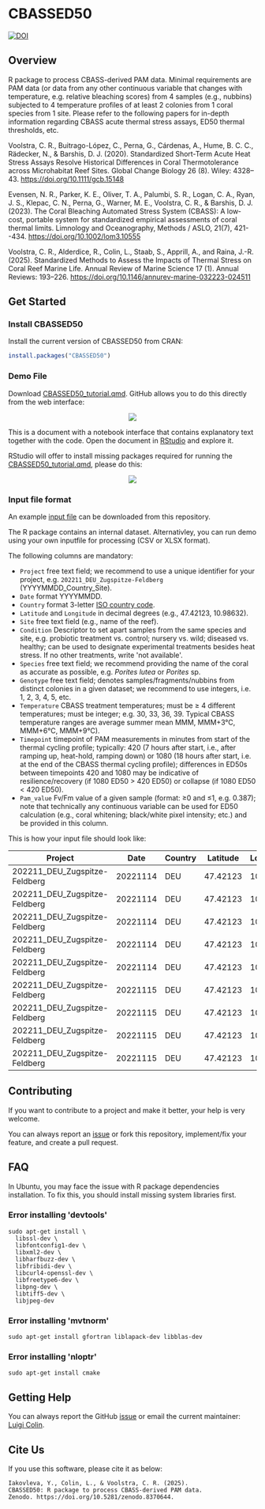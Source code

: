 # CBASSED50

[![DOI](https://zenodo.org/badge/DOI/10.5281/zenodo.14295140.svg)](https://doi.org/10.5281/zenodo.14295140)

## Overview

R package to process CBASS-derived PAM data. Minimal requirements are PAM data (or data from any other continuous variable that changes with temperature, e.g. relative bleaching scores) from 4 samples (e.g., nubbins) subjected to 4 temperature profiles of at least 2 colonies from 1 coral species from 1 site. Please refer to the following papers for in-depth information regarding CBASS acute thermal stress assays, ED50 thermal thresholds, etc.

Voolstra, C. R., Buitrago-López, C., Perna, G., Cárdenas, A., Hume, B. C. C., Rädecker, N., & Barshis, D. J. (2020). Standardized Short-Term Acute Heat Stress Assays Resolve Historical Differences in Coral Thermotolerance across Microhabitat Reef Sites. Global Change Biology 26 (8). Wiley: 4328–43. <https://doi.org/10.1111/gcb.15148> 

Evensen, N. R., Parker, K. E., Oliver, T. A., Palumbi, S. R., Logan, C. A., Ryan, J. S., Klepac, C. N., Perna, G., Warner, M. E., Voolstra, C. R., & Barshis, D. J. (2023). The Coral Bleaching Automated Stress System (CBASS): A low‐cost, portable system for standardized empirical assessments of coral thermal limits. Limnology and Oceanography, Methods / ASLO, 21(7), 421--434. <https://doi.org/10.1002/lom3.10555>

Voolstra, C. R., Alderdice, R., Colin, L., Staab, S., Apprill, A., and Raina, J.-R. (2025). Standardized Methods to Assess the Impacts of Thermal Stress on Coral Reef Marine Life. Annual Review of Marine Science 17 (1). Annual Reviews: 193–226. <https://doi.org/10.1146/annurev-marine-032223-024511> 

## Get Started

### Install CBASSED50

Install the current version of CBASSED50 from CRAN:

``` r
install.packages("CBASSED50")
```

### Demo File

Download [CBASSED50_tutorial.qmd](CBASSED50_tutorial.qmd). GitHub allows you to do this directly from the web interface:

<p align="center">

<img src="https://github.com/reefgenomics/CBASSED50/assets/83506881/b6c9f376-f4b6-46f8-87c2-dce0ccb50ad3"/>

</p>

This is a document with a notebook interface that contains explanatory text together with the code. Open the document in [RStudio](https://quarto.org/docs/get-started/hello/rstudio.html) and explore it.

RStudio will offer to install missing packages required for running the [CBASSED50_tutorial.qmd](CBASSED50_tutorial.qmd), please do this:

<p align="center">

<img src="https://github.com/reefgenomics/CBASSED50/assets/83506881/c90752eb-a487-4560-825d-ac5854f5920f"/>

</p>

### Input file format

An example [input file](https://github.com/reefgenomics/CBASSED50/blob/main/examples/cbass_dataset.csv) can be downloaded from this repository.

The R package contains an internal dataset. Alternativley, you can run demo using your own inputfile for processing (CSV or XLSX format).

The following columns are mandatory:

- `Project` free text field; we recommend to use a unique identifier for 
  your project, e.g. `202211_DEU_Zugspitze-Feldberg` (YYYYMMDD_Country_Site).
- `Date` format YYYYMMDD.
- `Country` format 3-letter [ISO country code](https://countrycode.org).
- `Latitude` and `Longitude` in decimal degrees (e.g., 47.42123, 10.98632).
- `Site` free text field (e.g., name of the reef).
- `Condition` Descriptor to set apart samples from the same species and 
  site, e.g. probiotic treatment vs. control; nursery vs. wild; diseased vs.
  healthy; can be used to designate experimental treatments besides heat 
  stress. If no other treatments, write 'not available'.
- `Species` free text field; we recommend providing the name of the coral 
  as accurate as possible, e.g. _Porites lutea_ or _Porites_ sp.
- `Genotype` free text field; denotes samples/fragments/nubbins from 
  distinct colonies in a given dataset; we recommend to use integers, i.e. 1, 2, 3, 4, 5, etc.
- `Temperature` CBASS treatment temperatures; must be ≥ 4 different 
  temperatures; must be integer; e.g. 30, 33, 36, 39. Typical CBASS 
  temperature ranges are average summer mean MMM, MMM+3°C, MMM+6°C, MMM+9°C).
- `Timepoint` timepoint of PAM measurements in minutes from start of the 
  thermal cycling profile; typically: 420 (7 hours after start, i.e., after 
  ramping up, heat-hold, ramping down) or 1080 (18 hours after start, i.e. 
  at the end of the CBASS thermal cycling profile); differences in ED50s 
  between timepoints 420 and 1080 may be indicative of resilience/recovery 
  (if 1080 ED50 > 420 ED50) or collapse (if 1080 ED50 < 420 ED50).
- `Pam_value` Fv/Fm value of a given sample (format: ≥0 and ≤1, e.g. 0.387); note 
  that technically any continuous variable can be used for ED50 calculation 
  (e.g., coral whitening; black/white pixel intensity; etc.) and be 
  provided in this column.

This is how your input file should look like:

| Project                       | Date     | Country | Latitude | Longitude | Site      | Condition | Species           | Genotype | Temperature | Timepoint | Pam_value |
|-------------------------------|----------|---------|----------|-----------|-----------|-----------|-------------------|----------|-------------|-----------|-----------|
| 202211_DEU_Zugspitze-Feldberg | 20221114 | DEU     | 47.42123 | 10.98632  | Zugspitze | Nursery   | Acropora germania | 1        | 29          | 420       | 0.636     |
| 202211_DEU_Zugspitze-Feldberg | 20221114 | DEU     | 47.42123 | 10.98632  | Zugspitze | Nursery   | Acropora germania | 2        | 29          | 420       | 0.615     |
| 202211_DEU_Zugspitze-Feldberg | 20221114 | DEU     | 47.42123 | 10.98632  | Zugspitze | Nursery   | Acropora germania | 3        | 29          | 420       | 0.64      |
| 202211_DEU_Zugspitze-Feldberg | 20221114 | DEU     | 47.42123 | 10.98632  | Zugspitze | Nursery   | Acropora germania | 4        | 29          | 420       | 0.669     |
| 202211_DEU_Zugspitze-Feldberg | 20221114 | DEU     | 47.42123 | 10.98632  | Zugspitze | Nursery   | Acropora germania | 5        | 29          | 420       | 0.64      |
| 202211_DEU_Zugspitze-Feldberg | 20221115 | DEU     | 47.42123 | 10.98632  | Zugspitze | Nursery   | Acropora germania | 6        | 29          | 420       | 0.664     |
| 202211_DEU_Zugspitze-Feldberg | 20221115 | DEU     | 47.42123 | 10.98632  | Zugspitze | Nursery   | Acropora germania | 7        | 29          | 420       | 0.638     |
| 202211_DEU_Zugspitze-Feldberg | 20221115 | DEU     | 47.42123 | 10.98632  | Zugspitze | Nursery   | Acropora germania | 8        | 29          | 420       | 0.685     |
| 202211_DEU_Zugspitze-Feldberg | 20221115 | DEU     | 47.42123 | 10.98632  | Zugspitze | Nursery   | Acropora germania | 9        | 29          | 420       | 0.658     |

## Contributing

If you want to contribute to a project and make it better, your help is very welcome.

You can always report an [issue](https://github.com/reefgenomics/CBASSED50/issues) or fork this repository, implement/fix your feature, and create a pull request.

## FAQ

In Ubuntu, you may face the issue with R package dependencies installation. To fix this, you should install missing system libraries first.

### Error installing 'devtools'

``` commandline
sudo apt-get install \
  libssl-dev \
  libfontconfig1-dev \
  libxml2-dev \
  libharfbuzz-dev \
  libfribidi-dev \
  libcurl4-openssl-dev \
  libfreetype6-dev \
  libpng-dev \
  libtiff5-dev \
  libjpeg-dev
```

### Error installing 'mvtnorm'

``` commandline
sudo apt-get install gfortran liblapack-dev libblas-dev
```

### Error installing 'nloptr'

``` commandline
sudo apt-get install cmake
```

## Getting Help

You can always report the GitHub [issue](https://github.com/reefgenomics/CBASSED50/issues) or email the current maintainer: [Luigi Colin](mailto:reefgenomics@gmail.com).

## Cite Us

If you use this software, please cite it as below:

``` commandline
Iakovleva, Y., Colin, L., & Voolstra, C. R. (2025).
CBASSED50: R package to process CBASS-derived PAM data.
Zenodo. https://doi.org/10.5281/zenodo.8370644.
```
